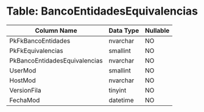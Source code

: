# Table: BancoEntidadesEquivalencias

| Column Name | Data Type | Nullable |
|-------------|-----------|----------|
| PkFkBancoEntidades | nvarchar | NO |
| PkFkEquivalencias | smallint | NO |
| PkBancoEntidadesEquivalencias | nvarchar | NO |
| UserMod | smallint | NO |
| HostMod | nvarchar | NO |
| VersionFila | tinyint | NO |
| FechaMod | datetime | NO |
